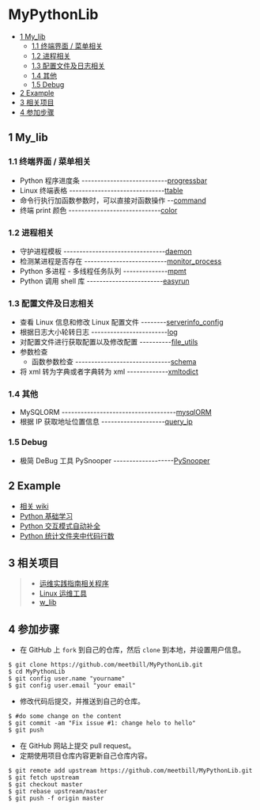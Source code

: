 # MyPythonLib
<!-- vim-markdown-toc GFM -->

* [1 My_lib](#1-my_lib)
    * [1.1 终端界面 / 菜单相关](#11-终端界面--菜单相关)
    * [1.2 进程相关](#12-进程相关)
    * [1.3 配置文件及日志相关](#13-配置文件及日志相关)
    * [1.4 其他](#14-其他)
    * [1.5 Debug](#15-debug)
* [2 Example](#2-example)
* [3 相关项目](#3-相关项目)
* [4 参加步骤](#4-参加步骤)

<!-- vim-markdown-toc -->

## 1 My_lib

### 1.1 终端界面 / 菜单相关

* Python 程序进度条 ---------------------------[progressbar](My_lib/progressbar)
* Linux 终端表格 ------------------------------[ttable](My_lib/ttable)
* 命令行执行加函数参数时，可以直接对函数操作 --[command](My_lib/command_utils/)
* 终端 print 颜色 -----------------------------[color](My_lib/color/)

### 1.2 进程相关

* 守护进程模板 --------------------------------[daemon](My_lib/daemon)
* 检测某进程是否存在 --------------------------[monitor_process](My_lib/monitor_process)
* Python 多进程 - 多线程任务队列 --------------[mpmt](https://github.com/meetbill/mpmt)
* Python 调用 shell 库 ------------------------[easyrun](My_lib/easyrun/README.md)

### 1.3 配置文件及日志相关

* 查看 Linux 信息和修改 Linux 配置文件 --------[serverinfo_config](My_lib/serverinfo_config)
* 根据日志大小轮转日志 ------------------------[log](My_lib/log_utils/)
* 对配置文件进行获取配置以及修改配置 ----------[file_utils](My_lib/file_utils/)
* 参数检查
  * 函数参数检查 ------------------------------[schema](My_lib/schema)
* 将 xml 转为字典或者字典转为 xml -------------[xmltodict](./My_lib/xmltodict/)

### 1.4 其他

* MySQLORM ------------------------------------[mysqlORM](My_lib/mysqlORM/)
* 根据 IP 获取地址位置信息 --------------------[query_ip](My_lib/query_ip/)

### 1.5 Debug

* 极简 DeBug 工具 PySnooper -------------------[PySnooper](https://github.com/cool-RR/PySnooper)

## 2 Example

* [相关 wiki](https://github.com/meetbill/MyPythonLib/wiki)
* [Python 基础学习](./Example/python_base/README.md)
* [Python 交互模式自动补全](./Example/python_interactive/README.md)
* [Python 统计文件夹中代码行数](./Example/python_count)

## 3 相关项目

> * [运维实践指南相关程序](https://github.com/meetbill/op_practice_code)
> * [Linux 运维工具](https://github.com/meetbill/linux_tools)
> * [w_lib](https://github.com/meetbill/w_lib)

## 4 参加步骤

* 在 GitHub 上 `fork` 到自己的仓库，然后 `clone` 到本地，并设置用户信息。
```
$ git clone https://github.com/meetbill/MyPythonLib.git
$ cd MyPythonLib
$ git config user.name "yourname"
$ git config user.email "your email"
```
* 修改代码后提交，并推送到自己的仓库。
```
$ #do some change on the content
$ git commit -am "Fix issue #1: change helo to hello"
$ git push
```
* 在 GitHub 网站上提交 pull request。
* 定期使用项目仓库内容更新自己仓库内容。
```
$ git remote add upstream https://github.com/meetbill/MyPythonLib.git
$ git fetch upstream
$ git checkout master
$ git rebase upstream/master
$ git push -f origin master
```
